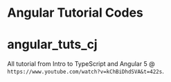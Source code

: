 # Angular Tutorial Codes

# angular_tuts_cj

All tutorial from Intro to TypeScript and Angular 5 @ `https://www.youtube.com/watch?v=kChBiDhdSVA&t=422s`.

